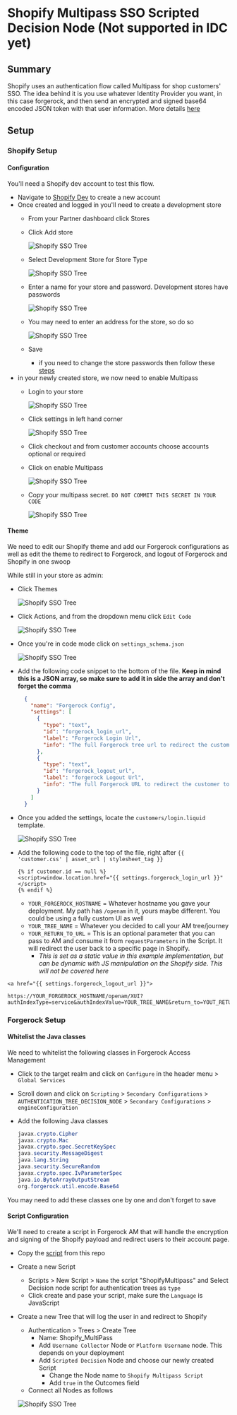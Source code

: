 # Shopify Multipass SSO Scripted Decision Node (Not supported in IDC yet)

## Summary

Shopify uses an authentication flow called Multipass for shop customers' SSO. The idea behind it is you use whatever Identity Provider you want, in this case forgerock, and then send an encrypted and signed base64 encoded JSON token with that user information. More details [here](https://shopify.dev/api/multipass)

## Setup

### Shopify Setup

#### Configuration

You'll need a Shopify dev account to test this flow.

- Navigate to [Shopify Dev](https://partners.shopify.com/signup/developer) to create a new account
- Once created and logged in you'll need to create a development store
  - From your Partner dashboard click Stores
  - Click Add store

    ![Shopify SSO Tree](/JourneyScripts/Shopify/imgs/add-store.png)
  - Select Development Store for Store Type

    ![Shopify SSO Tree](/JourneyScripts/Shopify/imgs/store-type.png)
  - Enter a name for your store and password. Development stores have passwords

    ![Shopify SSO Tree](/JourneyScripts/Shopify/imgs/store-details.png)
  - You may need to enter an address for the store, so do so

    ![Shopify SSO Tree](/JourneyScripts/Shopify/imgs/store-address.png)
  - Save
    - if you need to change the store passwords then follow these [steps](https://help.shopify.com/en/partners/dashboard/managing-stores/development-stores#viewing-or-setting-the-password)
- in your newly created store, we now need to enable Multipass
  - Login to your store

    ![Shopify SSO Tree](/JourneyScripts/Shopify/imgs/store-login.png)
  - Click settings in left hand corner

    ![Shopify SSO Tree](/JourneyScripts/Shopify/imgs/store-settings.png)
  - Click checkout and from customer accounts choose accounts optional or required
  - Click on enable Multipass

    ![Shopify SSO Tree](/JourneyScripts/Shopify/imgs/store-enable-multipass.png)
  - Copy your multipass secret. `DO NOT COMMIT THIS SECRET IN YOUR CODE`

    ![Shopify SSO Tree](/JourneyScripts/Shopify/imgs/store-multipass.png)

#### Theme

We need to edit our Shopify theme and add our Forgerock configurations as well as edit the theme to redirect to Forgerock, and logout of Forgerock and Shopify in one swoop

While still in your store as admin:

- Click Themes

  ![Shopify SSO Tree](/JourneyScripts/Shopify/imgs/store-themes.png)
- Click Actions, and from the dropdown menu click `Edit Code`

  ![Shopify SSO Tree](/JourneyScripts/Shopify/imgs/store-theme-code.png)
- Once you're in code mode click on `settings_schema.json`

  ![Shopify SSO Tree](/JourneyScripts/Shopify/imgs/store-theme-config.png)
- Add the following code snippet to the bottom of the file. **Keep in mind this is a JSON array, so make sure to add it in side the array and don't forget the comma**

  ```json
    {
      "name": "Forgerock Config",
      "settings": [
        {
          "type": "text",
          "id": "forgerock_login_url",
          "label": "Forgerock Login Url",
          "info": "The full Forgerock tree url to redirect the customer to login."
        },
        {
          "type": "text",
          "id": "forgerock_logout_url",
          "label": "forgerock Logout Url",
          "info": "The full Forgerock URL to redirect the customer to for logout."
        }
      ]
    }
  ```

- Once you added the settings, locate the `customers/login.liquid` template.

  ![Shopify SSO Tree](/JourneyScripts/Shopify/imgs/store-login-template.png)
- Add the following code to the top of the file, right after `{{ 'customer.css' | asset_url | stylesheet_tag }}`

  ```liquid
  {% if customer.id == null %}
  <script>window.location.href="{{ settings.forgerock_login_url }}"</script>
  {% endif %}
  ```

  - `YOUR_FORGEROCK_HOSTNAME` = Whatever hostname you gave your deployment. My path has `/openam` in it, yours maybe different. You could be using a fully custom UI as well
  - `YOUR_TREE_NAME` = Whatever you decided to call your AM tree/journey
  - `YOUR_RETURN_TO_URL` = This is an optional parameter that you can pass to AM and consume it from `requestParameters` in the Script. It will redirect the user back to a specific page in Shopify. 
    - *This is set as a static value in this example implementation, but can be dynamic with JS manipulation on the Shopify side. This will not be covered here*

```liquid
<a href="{{ settings.forgerock_logout_url }}">
```

```http
https://YOUR_FORGEROCK_HOSTNAME/openam/XUI?authIndexType=service&authIndexValue=YOUR_TREE_NAME&return_to=YOUT_RETURN_TO_URL&ForceAuth=true#login
```

### Forgerock Setup

#### Whitelist the Java classes

We need to whitelist the following classes in Forgerock Access Management

- Click to the target realm and click on `Configure` in the header menu > `Global Services`
- Scroll down and click on `Scripting` > `Secondary Configurations` > `AUTHENTICATION_TREE_DECISION_NODE` > `Secondary Configurations` > `engineConfiguration`
- Add the following Java classes

  ```java
  javax.crypto.Cipher
  javax.crypto.Mac
  javax.crypto.spec.SecretKeySpec
  java.security.MessageDigest
  java.lang.String
  java.security.SecureRandom
  javax.crypto.spec.IvParameterSpec
  java.io.ByteArrayOutputStream
  org.forgerock.util.encode.Base64
  ```

You may need to add these classes one by one and don't forget to save

#### Script Configuration

We'll need to create a script in Forgerock AM that will handle the encryption and signing of the Shopify payload and redirect users to their account page.

- Copy the [script](/JourneyScripts/Shopify/FR-ShopifyMultipass.js) from this repo
- Create a new Script
  - Scripts > New Script > `Name` the script "ShopifyMultipass" and Select Decision node script for authentication trees as `type`
  - Click create and pase your script, make sure the `Language` is JavaScript
- Create a new Tree that will log the user in and redirect to Shopify
  - Authentication > Trees > Create Tree
    - Name: Shopify_MultiPass
    - Add `Username Collector` Node or `Platform Username` node. This depends on your deployment
    - Add `Scripted Decision` Node and choose our newly created Script
      - Change the Node name to `Shopify Multipass Script`
      - Add `true` in the Outcomes field
  - Connect all Nodes as follows
  
  ![Shopify SSO Tree](/JourneyScripts/Shopify/imgs/journey-view.png)
